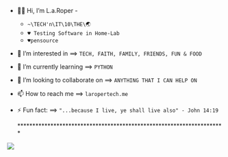 - 🖖🏾  Hi, I’m L.a.Roper -
  - `~\TECH'n\IT\10\THE\🌏︎`
  - `♥ Testing Software in Home-Lab`
  - `♥pensource`
- 👀 I’m interested in ==> `TECH, FAITH, FAMILY, FRIENDS, FUN & FOOD` 
- 🌱 I’m currently learning ==> `PYTHON`
- 💞️ I’m looking to collaborate on ==> `ANYTHING THAT I CAN HELP ON` 
- 📫 How to reach me ==> `laropertech.me`
- ⚡ Fun fact: ==>  `"...because I live, ye shall live also" - John 14:19`

  <dev>*********************************************************************</dev>

<p align="">
  <a href="https://skillicons.dev">
    <img src="https://skillicons.dev/icons?i=linux,windows,apple,kali,py,vscode,github,bash,html,css,ai,&perline=8" />
  </a>
</p>

<!---
laroper/laroper is a ✨ special ✨ repository because its `README.md` (this file) appears on your GitHub profile.
You can click the Preview link to take a look at your changes.
--->
